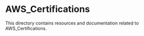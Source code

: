 # AWS_Certifications
This directory contains resources and documentation related to AWS_Certifications.
